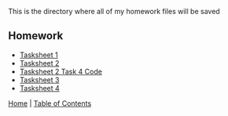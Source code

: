This is the directory where all of my homework files will be saved

## Homework

* [Tasksheet 1](Tasksheet1.pdf)
* [Tasksheet 2](Tasksheet2.pdf)
* [Tasksheet 2 Task 4 Code](task4.py)
* [Tasksheet 3](Tasksheet3.pdf)
* [Tasksheet 4](Tasksheet4.pdf)




[Home](../README.md) |
[Table of Contents](../TableOfContents.md) 
